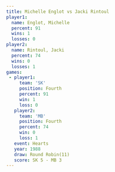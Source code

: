```yaml
---
title: Michelle Englot vs Jacki Rintoul
player1:                
  name: Englot, Michelle
  percent: 91           
  wins: 1               
  losses: 0             
player2:                
  name: Rintoul, Jacki  
  percent: 74           
  wins: 0               
  losses: 1             
games:
 - player1:          
     team: 'SK'      
     position: Fourth
     percent: 91     
     win: 1          
     loss: 0         
   player2:          
     team: 'MB'      
     position: Fourth
     percent: 74     
     win: 0          
     loss: 1         
   event: Hearts        
   year: 1988           
   draw: Round Robin(11)
   score: SK 5 - MB 3   
---
```

